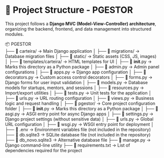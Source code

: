 # 📂 Project Structure - PGESTOR  

This project follows a **Django MVC (Model-View-Controller) architecture**, organizing the backend, frontend, and data management into structured modules.

📦 PGESTOR  
├── 📂 carteira/ → Main Django application
│ ├── 📂 migrations/ → Database migration files
│ ├── 📂 static/ → Static assets (CSS, JS, images)
│ ├── 📂 templates/carteira/ → HTML templates for UI
│ ├── 📜 __init__.py → Marks this directory as a Python package
│ ├── 📜 admin.py → Admin panel configurations
│ ├── 📜 apps.py → Django app configuration
│ ├── 📜 decorators.py → Custom access control decorators
│ ├── 📜 forms.py → Django forms for user input validation
│ ├── 📜 models.py → Database models for startups, mentors, and sessions
│ ├── 📜 resources.py → Import/export utilities
│ ├── 📜 tests.py → Unit tests for the application
│ ├── 📜 urls.py → URL routing configuration
│ ├── 📜 views.py → Business logic and request handling
│
├── 📂 pgestor/ → Core project configuration folder
│ ├── 📜 __init__.py → Marks this directory as a Python package
│ ├── 📜 asgi.py → ASGI entry point for async Django apps
│ ├── 📜 settings.py → Django project settings (without sensitive data)
│ ├── 📜 urls.py → Global URL configuration
│ ├── 📜 wsgi.py → WSGI entry point for deployment
│
├── 📜 .env → Environment variables file (not included in the repository)
├── 📜 db.sqlite3 → SQLite database file (not included in the repository)
├── 📜 db_novo.sqlite3 → Alternative database file
├── 📜 manage.py → Django command-line utility
├── 📜 requirements.txt → List of dependencies required for the project
